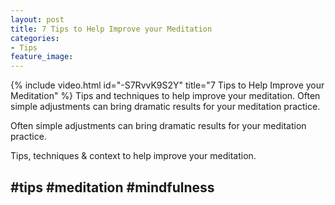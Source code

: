 ```yaml
---
layout: post
title: 7 Tips to Help Improve your Meditation
categories:
- Tips
feature_image: 
---
```


{% include video.html id="-S7RvvK9S2Y" title="7 Tips to Help Improve your Meditation" %}
Tips and techniques to help improve your meditation. Often simple adjustments can bring dramatic results for your meditation practice.

Often simple adjustments can bring dramatic results for your meditation practice. 

Tips, techniques & context to help improve your meditation. 

#tips #meditation #mindfulness 
---
